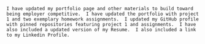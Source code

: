     I have updated my portfolio page and other materials to build toward being employer competitive.  I have updated the portfolio with project 1 and two exemplary homework assignments.  I updated my GitHub profile with pinned repositories featuring project 1 and assignments.  I have also included a updated version of my Resume.  I also included a link to my Linkedin Profile.
